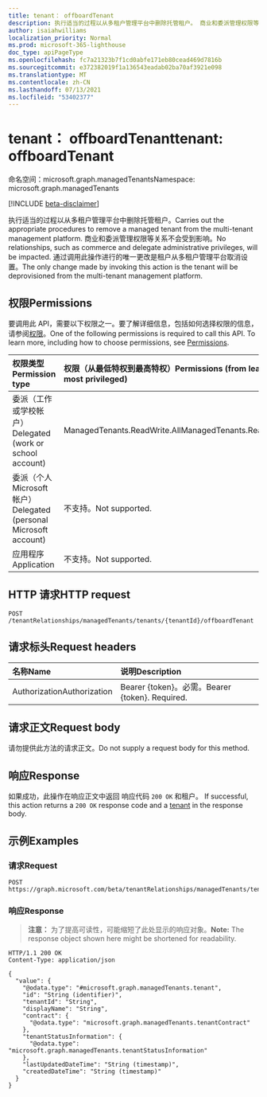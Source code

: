 ```yaml
---
title: tenant： offboardTenant
description: 执行适当的过程以从多租户管理平台中删除托管租户。 商业和委派管理权限等关系不会受到影响。 通过调用此操作进行的唯一更改是租户从多租户管理平台取消设置。
author: isaiahwilliams
localization_priority: Normal
ms.prod: microsoft-365-lighthouse
doc_type: apiPageType
ms.openlocfilehash: fc7a21323b7f1cd0abfe171eb80cead469d7816b
ms.sourcegitcommit: e372382019f1a136543eadab02ba70af3921e098
ms.translationtype: MT
ms.contentlocale: zh-CN
ms.lasthandoff: 07/13/2021
ms.locfileid: "53402377"
---
```

# <a name="tenant-offboardtenant"></a><span data-ttu-id="99fc0-105">tenant： offboardTenant</span><span class="sxs-lookup"><span data-stu-id="99fc0-105">tenant: offboardTenant</span></span>
<span data-ttu-id="99fc0-106">命名空间：microsoft.graph.managedTenants</span><span class="sxs-lookup"><span data-stu-id="99fc0-106">Namespace: microsoft.graph.managedTenants</span></span>

[!INCLUDE [beta-disclaimer](../../includes/beta-disclaimer.md)]

<span data-ttu-id="99fc0-107">执行适当的过程以从多租户管理平台中删除托管租户。</span><span class="sxs-lookup"><span data-stu-id="99fc0-107">Carries out the appropriate procedures to remove a managed tenant from the multi-tenant management platform.</span></span> <span data-ttu-id="99fc0-108">商业和委派管理权限等关系不会受到影响。</span><span class="sxs-lookup"><span data-stu-id="99fc0-108">No relationships, such as commerce and delegate administrative privileges, will be impacted.</span></span> <span data-ttu-id="99fc0-109">通过调用此操作进行的唯一更改是租户从多租户管理平台取消设置。</span><span class="sxs-lookup"><span data-stu-id="99fc0-109">The only change made by invoking this action is the tenant will be deprovisioned from the multi-tenant management platform.</span></span>

## <a name="permissions"></a><span data-ttu-id="99fc0-110">权限</span><span class="sxs-lookup"><span data-stu-id="99fc0-110">Permissions</span></span>
<span data-ttu-id="99fc0-p103">要调用此 API，需要以下权限之一。要了解详细信息，包括如何选择权限的信息，请参阅[权限](/graph/permissions-reference)。</span><span class="sxs-lookup"><span data-stu-id="99fc0-p103">One of the following permissions is required to call this API. To learn more, including how to choose permissions, see [Permissions](/graph/permissions-reference).</span></span>

|<span data-ttu-id="99fc0-113">权限类型</span><span class="sxs-lookup"><span data-stu-id="99fc0-113">Permission type</span></span>|<span data-ttu-id="99fc0-114">权限（从最低特权到最高特权）</span><span class="sxs-lookup"><span data-stu-id="99fc0-114">Permissions (from least to most privileged)</span></span>|
|:---|:---|
|<span data-ttu-id="99fc0-115">委派（工作或学校帐户）</span><span class="sxs-lookup"><span data-stu-id="99fc0-115">Delegated (work or school account)</span></span>|<span data-ttu-id="99fc0-116">ManagedTenants.ReadWrite.All</span><span class="sxs-lookup"><span data-stu-id="99fc0-116">ManagedTenants.ReadWrite.All</span></span>|
|<span data-ttu-id="99fc0-117">委派（个人 Microsoft 帐户）</span><span class="sxs-lookup"><span data-stu-id="99fc0-117">Delegated (personal Microsoft account)</span></span>|<span data-ttu-id="99fc0-118">不支持。</span><span class="sxs-lookup"><span data-stu-id="99fc0-118">Not supported.</span></span>|
|<span data-ttu-id="99fc0-119">应用程序</span><span class="sxs-lookup"><span data-stu-id="99fc0-119">Application</span></span>|<span data-ttu-id="99fc0-120">不支持。</span><span class="sxs-lookup"><span data-stu-id="99fc0-120">Not supported.</span></span>|

## <a name="http-request"></a><span data-ttu-id="99fc0-121">HTTP 请求</span><span class="sxs-lookup"><span data-stu-id="99fc0-121">HTTP request</span></span>

<!-- {
  "blockType": "ignored"
}
-->
``` http
POST /tenantRelationships/managedTenants/tenants/{tenantId}/offboardTenant
```

## <a name="request-headers"></a><span data-ttu-id="99fc0-122">请求标头</span><span class="sxs-lookup"><span data-stu-id="99fc0-122">Request headers</span></span>
|<span data-ttu-id="99fc0-123">名称</span><span class="sxs-lookup"><span data-stu-id="99fc0-123">Name</span></span>|<span data-ttu-id="99fc0-124">说明</span><span class="sxs-lookup"><span data-stu-id="99fc0-124">Description</span></span>|
|:---|:---|
|<span data-ttu-id="99fc0-125">Authorization</span><span class="sxs-lookup"><span data-stu-id="99fc0-125">Authorization</span></span>|<span data-ttu-id="99fc0-p104">Bearer {token}。必需。</span><span class="sxs-lookup"><span data-stu-id="99fc0-p104">Bearer {token}. Required.</span></span>|

## <a name="request-body"></a><span data-ttu-id="99fc0-128">请求正文</span><span class="sxs-lookup"><span data-stu-id="99fc0-128">Request body</span></span>
<span data-ttu-id="99fc0-129">请勿提供此方法的请求正文。</span><span class="sxs-lookup"><span data-stu-id="99fc0-129">Do not supply a request body for this method.</span></span>

## <a name="response"></a><span data-ttu-id="99fc0-130">响应</span><span class="sxs-lookup"><span data-stu-id="99fc0-130">Response</span></span>

<span data-ttu-id="99fc0-131">如果成功，此操作在响应正文中返回 响应代码 `200 OK` 和租户。 [](../resources/managedtenants-tenant.md)</span><span class="sxs-lookup"><span data-stu-id="99fc0-131">If successful, this action returns a `200 OK` response code and a [tenant](../resources/managedtenants-tenant.md) in the response body.</span></span>

## <a name="examples"></a><span data-ttu-id="99fc0-132">示例</span><span class="sxs-lookup"><span data-stu-id="99fc0-132">Examples</span></span>

### <a name="request"></a><span data-ttu-id="99fc0-133">请求</span><span class="sxs-lookup"><span data-stu-id="99fc0-133">Request</span></span>
<!-- {
  "blockType": "request",
  "name": "tenant_offboardtenant"
}
-->
``` http
POST https://graph.microsoft.com/beta/tenantRelationships/managedTenants/tenants/{tenantId}/offboardTenant
```

### <a name="response"></a><span data-ttu-id="99fc0-134">响应</span><span class="sxs-lookup"><span data-stu-id="99fc0-134">Response</span></span>
><span data-ttu-id="99fc0-135">**注意：** 为了提高可读性，可能缩短了此处显示的响应对象。</span><span class="sxs-lookup"><span data-stu-id="99fc0-135">**Note:** The response object shown here might be shortened for readability.</span></span>
<!-- {
  "blockType": "response",
  "truncated": true,
  "@odata.type": "microsoft.graph.managedTenants.tenant"
}
-->
``` http
HTTP/1.1 200 OK
Content-Type: application/json

{
  "value": {
    "@odata.type": "#microsoft.graph.managedTenants.tenant",
    "id": "String (identifier)",
    "tenantId": "String",
    "displayName": "String",
    "contract": {
      "@odata.type": "microsoft.graph.managedTenants.tenantContract"
    },
    "tenantStatusInformation": {
      "@odata.type": "microsoft.graph.managedTenants.tenantStatusInformation"
    },
    "lastUpdatedDateTime": "String (timestamp)",
    "createdDateTime": "String (timestamp)"
  }
}
```
